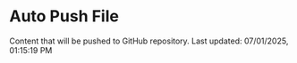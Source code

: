 # Auto Push File

Content that will be pushed to GitHub repository.
Last updated: 07/01/2025, 01:15:19 PM